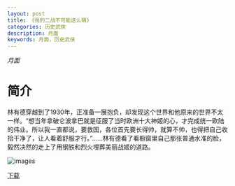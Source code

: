 ```yaml
---
layout: post
title: 《我的二战不可能这么萌》
categories: 历史武侠
description: 月面
keywords: 月面，历史武侠
---
```

*月面*

# 简介

林有德穿越到了1930年，正准备一展抱负，却发现这个世界和他原来的世界不太一样。“想当年拿破仑波拿巴就是征服了当时欧洲十大神姬的心，才完成统一欧陆的伟业。所以我一直都说，要救国，各位首先要长得帅，就算不帅，也得把自己收拾干净了，让人看着舒服才行。”……林有德看了看橱窗里自己那张普通水准的脸，毅然决然的走上了用钢铁和烈火埋葬美丽战姬的道路。

![images](http://tvax4.sinaimg.cn/large/008dGP0Fgy1gtxfh16sovj305l06zq2x.jpg)

[下载](https://link.jscdn.cn/1drv/aHR0cHM6Ly8xZHJ2Lm1zL3QvcyFBaGU2R2dNWmVFb2poRnYxeDlzakxMSUJBNjVrP2U9bWY0VGNM.txt)

